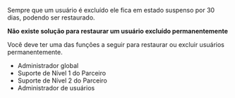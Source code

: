 Sempre que um usuário é excluído ele fica em estado suspenso por 30 dias, podendo ser restaurado.

**Não existe solução para restaurar um usuário excluído permanentemente**

Você deve ter uma das funções a seguir para restaurar ou excluir usuários permanentemente.

- Administrador global
- Suporte de Nível 1 do Parceiro
- Suporte de Nível 2 do Parceiro
- Administrador de usuários


